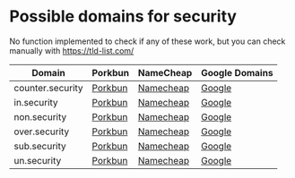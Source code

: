 # Possible domains for security

No function implemented to check if any of these work, but you can check manually with https://tld-list.com/

| Domain | Porkbun | NameCheap | Google Domains |
|---|---|---|---|
| counter.security | [Porkbun](https://porkbun.com/checkout/search?prb=e814663da1&tlds=&idnLanguage=&search=search&q=counter.security) | [Namecheap](https://www.namecheap.com/domains/registration/results/?domain=counter.security) | [Google](https://domains.google.com/registrar/search?searchTerm=counter.security) |
| in.security | [Porkbun](https://porkbun.com/checkout/search?prb=e814663da1&tlds=&idnLanguage=&search=search&q=in.security) | [Namecheap](https://www.namecheap.com/domains/registration/results/?domain=in.security) | [Google](https://domains.google.com/registrar/search?searchTerm=in.security) |
| non.security | [Porkbun](https://porkbun.com/checkout/search?prb=e814663da1&tlds=&idnLanguage=&search=search&q=non.security) | [Namecheap](https://www.namecheap.com/domains/registration/results/?domain=non.security) | [Google](https://domains.google.com/registrar/search?searchTerm=non.security) |
| over.security | [Porkbun](https://porkbun.com/checkout/search?prb=e814663da1&tlds=&idnLanguage=&search=search&q=over.security) | [Namecheap](https://www.namecheap.com/domains/registration/results/?domain=over.security) | [Google](https://domains.google.com/registrar/search?searchTerm=over.security) |
| sub.security | [Porkbun](https://porkbun.com/checkout/search?prb=e814663da1&tlds=&idnLanguage=&search=search&q=sub.security) | [Namecheap](https://www.namecheap.com/domains/registration/results/?domain=sub.security) | [Google](https://domains.google.com/registrar/search?searchTerm=sub.security) |
| un.security | [Porkbun](https://porkbun.com/checkout/search?prb=e814663da1&tlds=&idnLanguage=&search=search&q=un.security) | [Namecheap](https://www.namecheap.com/domains/registration/results/?domain=un.security) | [Google](https://domains.google.com/registrar/search?searchTerm=un.security) |
